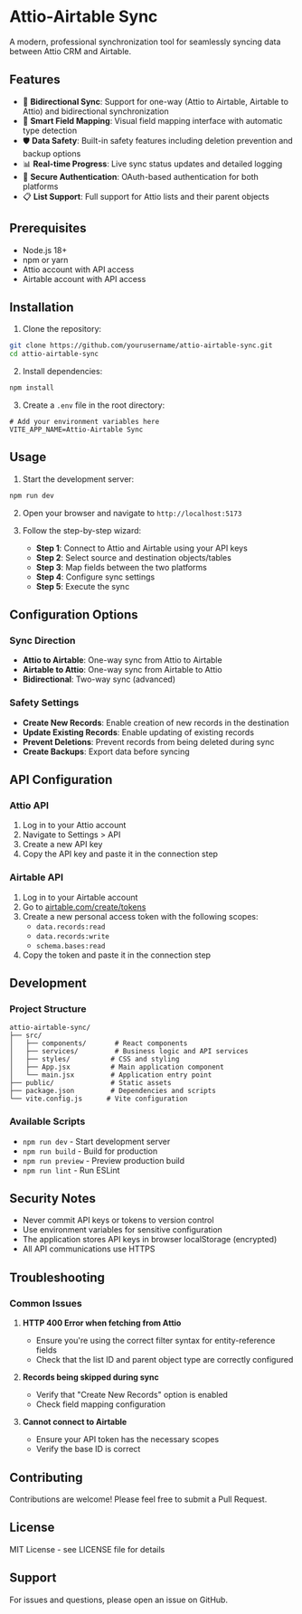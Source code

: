 # Attio-Airtable Sync

A modern, professional synchronization tool for seamlessly syncing data between Attio CRM and Airtable.

## Features

- 🔄 **Bidirectional Sync**: Support for one-way (Attio to Airtable, Airtable to Attio) and bidirectional synchronization
- 🎯 **Smart Field Mapping**: Visual field mapping interface with automatic type detection
- 🛡️ **Data Safety**: Built-in safety features including deletion prevention and backup options
- 📊 **Real-time Progress**: Live sync status updates and detailed logging
- 🔐 **Secure Authentication**: OAuth-based authentication for both platforms
- 📋 **List Support**: Full support for Attio lists and their parent objects

## Prerequisites

- Node.js 18+ 
- npm or yarn
- Attio account with API access
- Airtable account with API access

## Installation

1. Clone the repository:
```bash
git clone https://github.com/yourusername/attio-airtable-sync.git
cd attio-airtable-sync
```

2. Install dependencies:
```bash
npm install
```

3. Create a `.env` file in the root directory:
```env
# Add your environment variables here
VITE_APP_NAME=Attio-Airtable Sync
```

## Usage

1. Start the development server:
```bash
npm run dev
```

2. Open your browser and navigate to `http://localhost:5173`

3. Follow the step-by-step wizard:
   - **Step 1**: Connect to Attio and Airtable using your API keys
   - **Step 2**: Select source and destination objects/tables
   - **Step 3**: Map fields between the two platforms
   - **Step 4**: Configure sync settings
   - **Step 5**: Execute the sync

## Configuration Options

### Sync Direction
- **Attio to Airtable**: One-way sync from Attio to Airtable
- **Airtable to Attio**: One-way sync from Airtable to Attio
- **Bidirectional**: Two-way sync (advanced)

### Safety Settings
- **Create New Records**: Enable creation of new records in the destination
- **Update Existing Records**: Enable updating of existing records
- **Prevent Deletions**: Prevent records from being deleted during sync
- **Create Backups**: Export data before syncing

## API Configuration

### Attio API
1. Log in to your Attio account
2. Navigate to Settings > API
3. Create a new API key
4. Copy the API key and paste it in the connection step

### Airtable API
1. Log in to your Airtable account
2. Go to [airtable.com/create/tokens](https://airtable.com/create/tokens)
3. Create a new personal access token with the following scopes:
   - `data.records:read`
   - `data.records:write`
   - `schema.bases:read`
4. Copy the token and paste it in the connection step

## Development

### Project Structure
```
attio-airtable-sync/
├── src/
│   ├── components/       # React components
│   ├── services/         # Business logic and API services
│   ├── styles/          # CSS and styling
│   ├── App.jsx          # Main application component
│   └── main.jsx         # Application entry point
├── public/              # Static assets
├── package.json         # Dependencies and scripts
└── vite.config.js      # Vite configuration
```

### Available Scripts

- `npm run dev` - Start development server
- `npm run build` - Build for production
- `npm run preview` - Preview production build
- `npm run lint` - Run ESLint

## Security Notes

- Never commit API keys or tokens to version control
- Use environment variables for sensitive configuration
- The application stores API keys in browser localStorage (encrypted)
- All API communications use HTTPS

## Troubleshooting

### Common Issues

1. **HTTP 400 Error when fetching from Attio**
   - Ensure you're using the correct filter syntax for entity-reference fields
   - Check that the list ID and parent object type are correctly configured

2. **Records being skipped during sync**
   - Verify that "Create New Records" option is enabled
   - Check field mapping configuration

3. **Cannot connect to Airtable**
   - Ensure your API token has the necessary scopes
   - Verify the base ID is correct

## Contributing

Contributions are welcome! Please feel free to submit a Pull Request.

## License

MIT License - see LICENSE file for details

## Support

For issues and questions, please open an issue on GitHub.